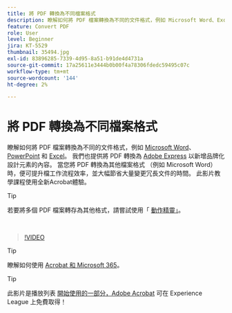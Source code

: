 ```yaml
---
title: 將 PDF 轉換為不同檔案格式
description: 瞭解如何將 PDF 檔案轉換為不同的文件格式，例如 Microsoft Word、Excel 或 PowerPoint
feature: Convert PDF
role: User
level: Beginner
jira: KT-5529
thumbnail: 35494.jpg
exl-id: 83896285-7339-4d95-8a51-b91de4d4731a
source-git-commit: 17a25611e3444b0b00f4a78306fdedc59495c07c
workflow-type: tm+mt
source-wordcount: '144'
ht-degree: 2%

---
```


# 將 PDF 轉換為不同檔案格式

瞭解如何將 PDF 檔案轉換為不同的文件格式，例如 [Microsoft Word](https://www.adobe.com/tw/acrobat/online/pdf-to-word.html)、 [PowerPoint](https://www.adobe.com/tw/acrobat/online/pdf-to-ppt.html) 和 [Excel](https://www.adobe.com/tw/acrobat/online/pdf-to-excel.html)。 我們也提供將 PDF 轉換為 [Adobe Express](https://express.adobe.com) 以新增品牌化設計元素的內容。 當您將 PDF 轉換為其他檔案格式 （例如 Microsoft Word） 時，便可提升檔工作流程效率，並大幅節省大量變更冗長文件的時間。 此影片教學課程使用全新Acrobat體驗。

>[!TIP]
>
>若要將多個 PDF 檔案轉存為其他格式，請嘗試使用「 [動作精靈」](../advanced-tasks/action.md)。

<br>

>[!VIDEO](https://video.tv.adobe.com/v/35494?enablevpops&quality=12&learn=on&hidetitle=true)

>[!TIP]
>
>瞭解如何使用 [Acrobat 和 Microsoft 365](../integrate/integrate-overview.md)。

>[!TIP]
>
>此影片是播放列表 [開始使用的一部分，Adobe Acrobat](https://experienceleague.adobe.com/zh-hant/playlists/acrobat-get-started-business-users) 可在 Experience League 上免費取得！
